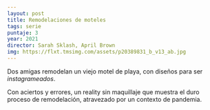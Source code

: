 ```yaml
---
layout: post
title: Remodelaciones de moteles
tags: serie
puntaje: 3
year: 2021
director: Sarah Sklash, April Brown
img: https://flxt.tmsimg.com/assets/p20389831_b_v13_ab.jpg
---
```


Dos amigas remodelan un viejo motel de playa, con diseños para ser *instagrameados*. 

Con aciertos y errores, un reality sin maquillaje que muestra el duro proceso de remodelación, atravezado por un contexto de pandemia.

